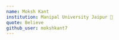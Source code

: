 ```yaml
---
name: Moksh Kant
institution: Manipal University Jaipur 🚩
quote: Believe
github_user: mokshkant7
---
```

